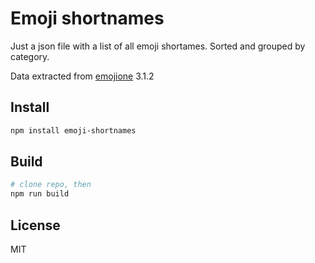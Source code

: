 # Emoji shortnames

Just a json file with a list of all emoji shortames. Sorted and grouped by category.

Data extracted from [emojione](https://emojione.com) 3.1.2

## Install

```bash
npm install emoji-shortnames
```

## Build

```bash
# clone repo, then
npm run build
```


## License

MIT
